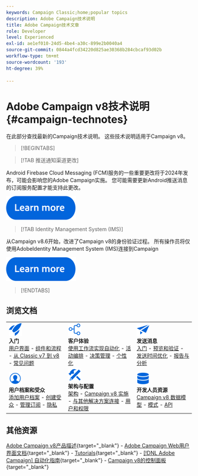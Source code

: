 ```yaml
---
keywords: Campaign Classic;home;popular topics
description: Adobe Campaign技术说明
title: Adobe Campaign技术文章
role: Developer
level: Experienced
exl-id: ae1ef010-24d5-4be4-a30c-899e2b0040a4
source-git-commit: 0844a4fcd34220d825ae30368b284cbcaf93d02b
workflow-type: tm+mt
source-wordcount: '193'
ht-degree: 39%

---
```


# Adobe Campaign v8技术说明 {#campaign-technotes}

在此部分查找最新的Campaign技术说明。 这些技术说明适用于Campaign v8。

>[!BEGINTABS]

>[!TAB 推送通知渠道更改]

Android Firebase Cloud Messaging (FCM)服务的一些重要更改将于2024年发布，可能会影响您的Adobe Campaign实施。 您可能需要更新Android推送消息的订阅服务配置才能支持此更改。


[![图像](../v8//assets/do-not-localize/learn-more-button.svg)](upgrades/push-technote.md)


>[!TAB Identity Management System (IMS)]

从Campaign v8.6开始，改进了Campaign v8的身份验证过程。 所有操作员将仅使用AdobeIdentity Management System (IMS)连接到Campaign

[![图像](../v8/assets/do-not-localize/learn-more-button.svg)](upgrades/migrate-users-to-ims.md)

>[!ENDTABS]

## 浏览文档

<table style="table-layout:auto">
  <tr style="border: 0;">
    <td>
      <img src="../v8/assets/do-not-localize/icon-start.svg" width="35px">
    <br/>
      <strong>入门</strong><br/><a href="../v8/start/campaign-ui.md">用户界面</a> - <a href="../v8/start/ac-components.md">组件和流程</a> - <a href="../v8/start/v7-to-v8.md">从 Classic v7 到 v8</a> - <a href="../v8/start/campaign-faq.md">常见问题</a>
    </td>
    <td>
      <img src="../v8/assets/do-not-localize/icon-experience.svg" width="35px">
    <br/>
      <strong>客户体验</strong><br/><a href="../automation/workflow/about-workflows.md" target="_blank">使用工作流实现自动化</a> - <a href="../automation/campaigns/set-up-campaigns.md" target="_blank">活动编排</a> - <a href="../v8/interaction/interaction.md">决策管理</a> - <a href="../v8/send/personalize.md">个性化</a>
    </td>
    <td>
      <img src="../v8/assets/do-not-localize/icon-send.svg" width="35px">
    <br/>
      <strong>发送消息</strong><br/><a href="../v8/start/create-message.md">入门</a> - <a href="../v8/send/preview-and-proof.md">预览和验证</a> - <a href="../v8/send/predictive.md">发送时间优化</a> - <a href="../v8/reporting/gs-reporting.md">报告与分析</a>
    </td>
  </tr>
  <tr style="border: 0;">
    <td>
      <img src="../v8/assets/do-not-localize/icon_profile-audience.svg" width="35px">
    <br/>
      <strong>用户档案和受众</strong><br/><a href="../v8/audiences/create-profiles.md">添加用户档案</a> - <a href="../v8/audiences/create-audiences.md">创建受众</a> - <a href="../v8/start/subscriptions.md">管理订阅</a> - <a href="../v8/start/privacy.md">隐私</a>
    </td>
    <td>
      <img src="../v8/assets/do-not-localize/icon-configure.svg" width="35px">
    <br/>
      <strong>架构与配置</strong><br/><a href="../v8/architecture/architecture.md">架构</a> - <a href="../v8/start/implement.md">Campaign v8 实施</a> - <a href="../v8/connect/integration.md">与其他解决方案连接</a> - <a href="../v8/start/gs-permissions.md">用户和权限</a>
    </td>
    <td>
      <img src="../v8/assets/do-not-localize/icon-dev.svg" width="35px">
    <br/>
      <strong>开发人员资源</strong><br/><a href="../v8/dev/datamodel.md">Campaign v8 数据模型</a> - <a href="../v8/dev/schemas.md">模式</a> - <a href="../v8/dev/api.md">API</a>
    </td>
  </tr>
</table>

## 其他资源

[Adobe Campaign v8产品描述](https://helpx.adobe.com/cn/legal/product-descriptions/adobe-campaign-managed-cloud-services.html){target="_blank"} - [Adobe Campaign Web用户界面文档](https://experienceleague.adobe.com/docs/campaign-web/v8/campaign-web-home.html?lang=zh-Hans){target="_blank"} - [Tutorials](https://experienceleague.adobe.com/docs/campaign-learn/tutorials/overview.html?lang=zh-Hans){target="_blank"} - [[!DNL Adobe Campaign] 自动化指南](https://experienceleague.adobe.com/docs/campaign/automation/home.html?lang=zh-Hans){target="_blank"} - [Campaign v8的控制面板](https://experienceleague.adobe.com/docs/control-panel/using/discover-control-panel/key-features.html?lang=zh-Hans){target="_blank"}

